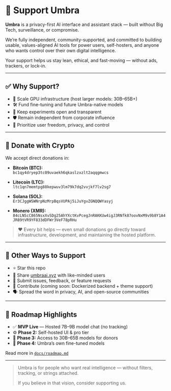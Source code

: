 # 💸 Support Umbra

**Umbra** is a privacy-first AI interface and assistant stack — built without Big Tech, surveillance, or compromise.

We’re fully independent, community-supported, and committed to building usable, values-aligned AI tools for power users, self-hosters, and anyone who wants control over their own digital intelligence.

Your support helps us stay lean, ethical, and fast-moving — without ads, trackers, or lock-in.

---

## ✅ Why Support?

- 🧠 Scale GPU infrastructure (host larger models: 30B–65B+)
- 🛠️ Fund fine-tuning and future Umbra-native models
- 🧪 Keep experiments open and transparent
- 🛡️ Remain independent from corporate influence
- 🤝 Prioritize user freedom, privacy, and control

---

## 🔐 Donate with Crypto

We accept direct donations in:

- **Bitcoin (BTC):**  
  `bc1qy4dryep3tc09uvaekh6qkaslzxzlt2aqqgmwcs`

- **Litecoin (LTC):**  
  `ltc1qn7memtpg88kepwuv3lm79k7dq2vvjkf7lv2sg7`

- **Solana (SOL):**  
  `Er3CJggWSWNrpNzMrpBqsVUPAj5iJuYgvZGNQQWYasyj`

- **Monero (XMR):**  
  `84cLNScC865NsxXvSDg25AhYXctKvPcegJnRAKKUw4igJ3RNfk87oovNxM9v9b8Y1A4JR89tVR9YF833dDFWr3VeF78pRHu`

> ❤️ Every bit helps — even small donations go directly toward infrastructure, development, and maintaining the hosted platform.

---

## 🌱 Other Ways to Support

- ⭐ Star this repo
- 🧵 Share [umbraai.xyz](https://umbraai.xyz) with like-minded users
- 🐛 Submit issues, feedback, or feature requests
- 🔧 Contribute (coming soon: Dockerized backend + theme support)
- 🗣️ Spread the word in privacy, AI, and open-source communities

---

## 🧭 Roadmap Highlights

- ✅ **MVP Live** — Hosted 7B–9B model chat (no tracking)
- ⚙️ **Phase 2:** Self-hosted UI & pro tier
- 🚀 **Phase 3:** Access to 30B–65B models for donors
- 🧠 **Phase 4:** Umbra’s own fine-tuned models

Read more in [`docs/roadmap.md`](./Roadmap.md)

---

> Umbra is for people who want real intelligence — without filters, tracking, or strings attached.
>
> If you believe in that vision, consider supporting us.
